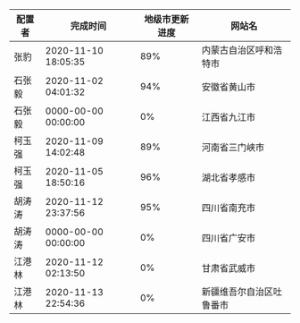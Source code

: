 
|	配置者	|	完成时间	|	地级市更新进度	|	网站名	|
|----|----|----|----|
|	张豹	|	2020-11-10 18:05:35	|	 89%	|	内蒙古自治区呼和浩特市	|
|	石张毅	|	2020-11-02 04:01:32	|	 94%	|	安徽省黄山市	|
|	石张毅	|	0000-00-00 00:00:00	|	  0%	|	江西省九江市	|
|	柯玉强	|	2020-11-09 14:02:48	|	 89%	|	河南省三门峡市	|
|	柯玉强	|	2020-11-05 18:50:16	|	 96%	|	湖北省孝感市	|
|	胡涛涛	|	2020-11-12 23:37:56	|	 95%	|	四川省南充市	|
|	胡涛涛	|	0000-00-00 00:00:00	|	  0%	|	四川省广安市	|
|	江港林	|	2020-11-12 02:13:50	|	  0%	|	甘肃省武威市	|
|	江港林	|	2020-11-13 22:54:36	|	  0%	|	新疆维吾尔自治区吐鲁番市	|